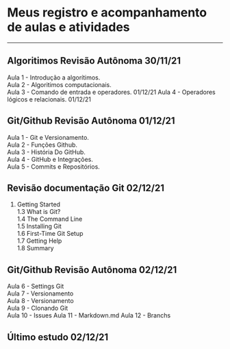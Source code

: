 # Meus registro e acompanhamento de aulas e atividades #
  
  ---

##  Algoritimos Revisão Autônoma          30/11/21
Aula 1 - Introdução a algorítimos.         
Aula 2 - Algoritimos computacionais.       
Aula 3 - Comando de entrada e operadores.  01/12/21
Aula 4 - Operadores lógicos e relacionais. 01/12/21


##  Git/Github Revisão Autônoma           01/12/21
Aula 1 - Git e Versionamento.             
Aula 2 - Funções Github.                   
Aula 3 - História Do GitHub.              
Aula 4 - GitHub e Integrações.             
Aula 5 - Commits e Repositórios.         


##  Revisão documentação Git              02/12/21        
1. Getting Started                        
1.3 What is Git?                         
1.4 The Command Line                     
1.5 Installing Git                       
1.6 First-Time Git Setup                
1.7 Getting Help                        
1.8 Summary                              


##  Git/Github Revisão Autônoma           02/12/21
Aula 6 - Settings Git                     
Aula 7 - Versionamento                    
Aula 8 - Versionamento                    
Aula 9 - Clonando Git  
Aula 10 - Issues
Aula 11 - Markdown.md 
Aula 12 - Branchs



Último estudo 02/12/21
--


